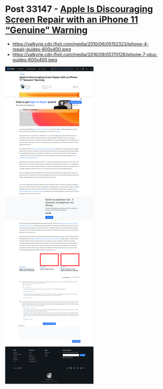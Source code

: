 # Post 33147 - [Apple Is Discouraging Screen Repair with an iPhone 11 “Genuine” Warning](https://www.ifixit.com/News/33147/apple-is-discouraging-screen-repair-with-an-iphone-11-genuine-warning)

- https://valkyrie.cdn.ifixit.com/media/2010/06/05152323/iphone-4-repair-guides-600x400.jpeg
- https://valkyrie.cdn.ifixit.com/media/2016/09/05170126/iphone-7-plus-guides-600x400.jpeg

![screencap](screenshots/79fbace1-ac3c-46bf-9ccb-a7947fbe3064.png)
